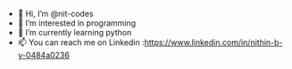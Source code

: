 - 👋 Hi, I’m @nit-codes
- 👀 I’m interested in programming
- 🌱 I’m currently learning python
- 📫 You can reach me on Linkedin :https://www.linkedin.com/in/nithin-b-y-0484a0236 

<!---
nit-codes/nit-codes is a ✨ special ✨ repository because its `README.md` (this file) appears on your GitHub profile.
You can click the Preview link to take a look at your changes.
--->
